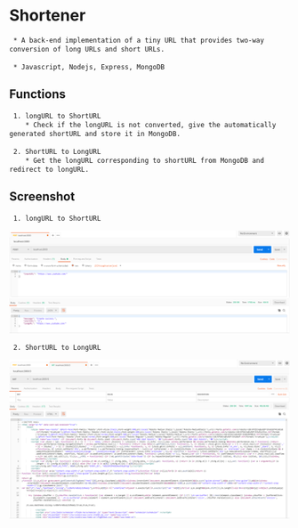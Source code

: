# Shortener
     * A back-end implementation of a tiny URL that provides two-way conversion of long URLs and short URLs.  
 
     * Javascript, Nodejs, Express, MongoDB
  
## Functions
     1. longURL to ShortURL
        * Check if the longURL is not converted, give the automatically generated shortURL and store it in MongoDB.  
         
     2. ShortURL to LongURL
        * Get the longURL corresponding to shortURL from MongoDB and redirect to longURL.

## Screenshot
     1. longURL to ShortURL
![](https://github.com/r03921081/Shortener/blob/master/Images/post.PNG)

     2. ShortURL to LongURL
![](https://github.com/r03921081/Shortener/blob/master/Images/get.PNG)
